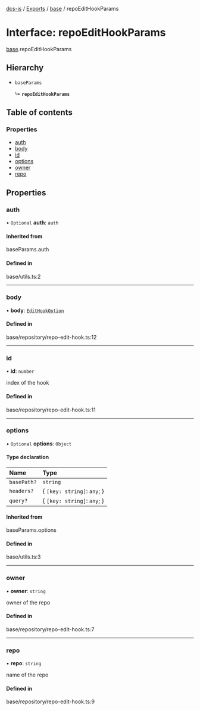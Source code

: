 [dcs-js](../README.md) / [Exports](../modules.md) / [base](../modules/base.md) / repoEditHookParams

# Interface: repoEditHookParams

[base](../modules/base.md).repoEditHookParams

## Hierarchy

- `baseParams`

  ↳ **`repoEditHookParams`**

## Table of contents

### Properties

- [auth](base.repoEditHookParams.md#auth)
- [body](base.repoEditHookParams.md#body)
- [id](base.repoEditHookParams.md#id)
- [options](base.repoEditHookParams.md#options)
- [owner](base.repoEditHookParams.md#owner)
- [repo](base.repoEditHookParams.md#repo)

## Properties

### <a id="auth" name="auth"></a> auth

• `Optional` **auth**: `auth`

#### Inherited from

baseParams.auth

#### Defined in

base/utils.ts:2

___

### <a id="body" name="body"></a> body

• **body**: [`EditHookOption`](base.EditHookOption.md)

#### Defined in

base/repository/repo-edit-hook.ts:12

___

### <a id="id" name="id"></a> id

• **id**: `number`

index of the hook

#### Defined in

base/repository/repo-edit-hook.ts:11

___

### <a id="options" name="options"></a> options

• `Optional` **options**: `Object`

#### Type declaration

| Name | Type |
| :------ | :------ |
| `basePath?` | `string` |
| `headers?` | { `[key: string]`: `any`;  } |
| `query?` | { `[key: string]`: `any`;  } |

#### Inherited from

baseParams.options

#### Defined in

base/utils.ts:3

___

### <a id="owner" name="owner"></a> owner

• **owner**: `string`

owner of the repo

#### Defined in

base/repository/repo-edit-hook.ts:7

___

### <a id="repo" name="repo"></a> repo

• **repo**: `string`

name of the repo

#### Defined in

base/repository/repo-edit-hook.ts:9
